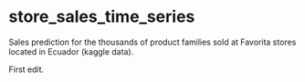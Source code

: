 # store_sales_time_series
Sales prediction for the thousands of product families sold at Favorita stores located in Ecuador (kaggle data).

First edit.
